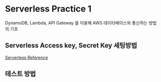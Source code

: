 # Serverless Practice 1
DynamoDB, Lambda, API Gateway 를 이용해 AWS 데이타베이스와 통신하는 방법의 기초 <br>

## Serverless Access key, Secret Key 세팅방법
[Serverless Reference](https://www.serverless.com/framework/docs/providers/aws/guide/credentials/)
## 테스트 방법 

